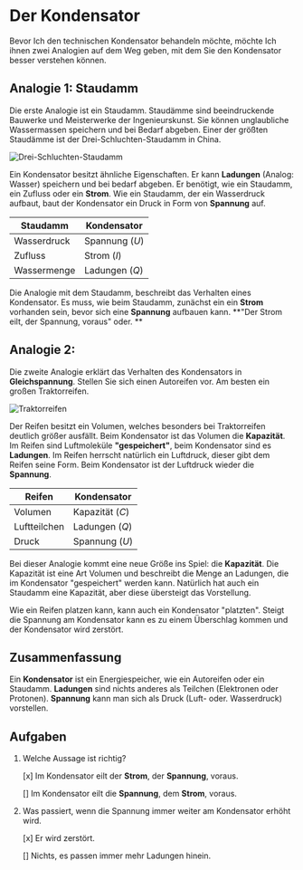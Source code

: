 # Der Kondensator

Bevor Ich den technischen Kondensator behandeln möchte, möchte Ich ihnen zwei Analogien auf dem Weg geben, mit dem Sie den Kondensator besser verstehen können.

## Analogie 1: Staudamm

Die erste Analogie ist ein Staudamm. Staudämme sind beeindruckende Bauwerke und Meisterwerke der Ingenieurskunst. Sie können unglaubliche Wassermassen speichern und bei Bedarf abgeben. Einer der größten Staudämme ist der Drei-Schluchten-Staudamm in China.

![Drei-Schluchten-Staudamm](https://upload.wikimedia.org/wikipedia/commons/7/7c/Dreischluchtendamm_hauptwall_2006.jpg)

Ein Kondensator besitzt ähnliche Eigenschaften. Er kann **Ladungen** (Analog: Wasser) speichern und bei bedarf abgeben. Er benötigt, wie ein Staudamm, ein Zufluss oder ein **Strom**. Wie ein Staudamm, der ein Wasserdruck aufbaut, baut der Kondensator ein Druck in Form von **Spannung** auf.

| Staudamm    | Kondensator    |
| ----------- | -------------- |
| Wasserdruck | Spannung ($U$) |
| Zufluss     | Strom ($I$)    |
| Wassermenge | Ladungen ($Q$) |

Die Analogie mit dem Staudamm, beschreibt das Verhalten eines Kondensator. Es muss, wie beim Staudamm, zunächst ein ein **Strom** vorhanden sein, bevor sich eine **Spannung** aufbauen kann. **"Der Strom eilt, der Spannung, voraus" oder. **

## Analogie 2:

Die zweite Analogie erklärt das Verhalten des Kondensators in **Gleichspannung**. Stellen Sie sich einen Autoreifen vor. Am besten ein großen Traktorreifen.

![Traktorreifen](https://upload.wikimedia.org/wikipedia/commons/7/77/Traktor_Rückansicht.jpg)

Der Reifen besitzt ein Volumen, welches besonders bei Traktorreifen deutlich größer ausfällt. Beim Kondensator ist das Volumen die **Kapazität**. Im Reifen sind Luftmoleküle  **"gespeichert"**, beim Kondensator sind es **Ladungen**. Im Reifen herrscht natürlich ein Luftdruck, dieser gibt dem Reifen seine Form. Beim Kondensator ist der Luftdruck wieder die **Spannung**. 

| Reifen       | Kondensator     |
| ------------ | --------------- |
| Volumen      | Kapazität ($C$) |
| Luftteilchen | Ladungen ($Q$)  |
| Druck        | Spannung ($U$)  |

Bei dieser Analogie kommt eine neue Größe ins Spiel: die **Kapazität**. Die Kapazität ist eine Art Volumen und beschreibt die Menge an Ladungen, die im Kondensator "gespeichert" werden kann. Natürlich hat auch ein Staudamm eine Kapazität, aber diese übersteigt das Vorstellung.

Wie ein Reifen platzen kann, kann auch ein Kondensator "platzten". Steigt die Spannung am Kondensator kann es zu einem Überschlag kommen und der Kondensator wird zerstört. 

## Zusammenfassung 

Ein **Kondensator** ist ein Energiespeicher, wie ein Autoreifen oder ein Staudamm. **Ladungen** sind nichts anderes als Teilchen (Elektronen oder Protonen). **Spannung** kann man sich als Druck (Luft- oder. Wasserdruck) vorstellen.

## Aufgaben

1. Welche Aussage ist richtig?

   [x] Im Kondensator eilt der **Strom**, der **Spannung**, voraus.

   [] Im Kondensator eilt die **Spannung**, dem **Strom**, voraus.

2. Was passiert, wenn die Spannung immer weiter am Kondensator erhöht wird.

   [x] Er wird zerstört.

   [] Nichts, es passen immer mehr Ladungen hinein.